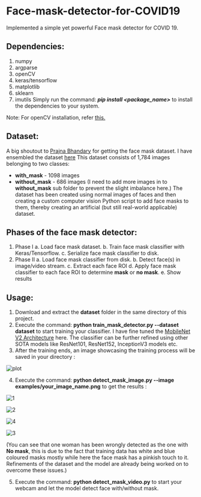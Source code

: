 # Face-mask-detector-for-COVID19
Implemented a simple yet powerful Face mask detector for COVID 19.

## Dependencies:
1. numpy
2. argparse
3. openCV
4. keras/tensorflow
5. matplotlib
6. sklearn
7. imutils
Simply run the command: ***pip install <package_name>*** to install the dependencies to your system.

Note: 
For openCV installation, refer [this.](https://www.pyimagesearch.com/2018/09/19/pip-install-opencv/)

## Dataset:
A big shoutout to [Prajna Bhandary](https://github.com/prajnasb/observations) for getting the face mask dataset. I have ensembled the dataset [here](https://drive.google.com/drive/folders/1s7uT7YIs-wCmJaf8a-Pxn1A99NaMJw6B?usp=sharing)
This dataset consists of 1,784 images belonging to two classes:
* **with_mask**    - 1098 images
* **without_mask** - 686 images
(I need to add more images in to **without_mask** sub folder to prevent the slight imbalance here.)
The dataset has been created using normal images of faces and then creating a custom computer vision Python script to add face masks to them, thereby creating an artificial (but still real-world applicable) dataset.

## Phases of the face mask detector:
1. Phase I
  a. Load face mask dataset.
  b. Train face mask classifier with Keras/Tensorflow.
  c. Serialize face mask classifier to disk.
2. Phase II
  a. Load face mask classifier from disk.
  b. Detect face(s) in image/video stream.
  c. Extract each face ROI
  d. Apply face mask classifier to each face ROI to determine **mask** or **no mask**.
  e. Show results
  
 ## Usage:
 1. Download and extract the **dataset** folder in the same directory of this project.
 2. Execute the command: **python train_mask_detector.py --dataset dataset** to start training your classifier. I have fine tuned the [MobileNet V2 Architecture](https://arxiv.org/abs/1801.04381) here. The classifier can be further refined using other SOTA models like ResNet101, ResNet152, InceptionV3 models etc.
 3. After the training ends, an image showcasing the training process will be saved in your directory :
 
 ![plot](https://user-images.githubusercontent.com/29462447/81412091-f3b78500-9160-11ea-9d86-b6e22717e0c6.png)

 4. Execute the command: **python detect_mask_image.py --image examples/your_image_name.png** to get the results :
  
![1](https://user-images.githubusercontent.com/29462447/81417863-76dcd900-9169-11ea-8c17-7886b9cf8128.png)

![2](https://user-images.githubusercontent.com/29462447/81417890-7f351400-9169-11ea-8d7e-47f3cefdcc57.png)

![4](https://user-images.githubusercontent.com/29462447/81417980-9ffd6980-9169-11ea-845a-7e377c700b9f.png)

![3](https://user-images.githubusercontent.com/29462447/81417933-9247e400-9169-11ea-87e3-857e3f7fd3a5.png)

(You can see that one woman has been wrongly detected as the one with **No mask**, this is due to the fact that training data has white and blue coloured masks mostly while here the face mask has a pinkish touch to it. Refinements of the dataset and the model are already being worked on to overcome these issues.)

 5. Execute the command: **python detect_mask_video.py** to start your webcam and let the model detect face with/without mask.
